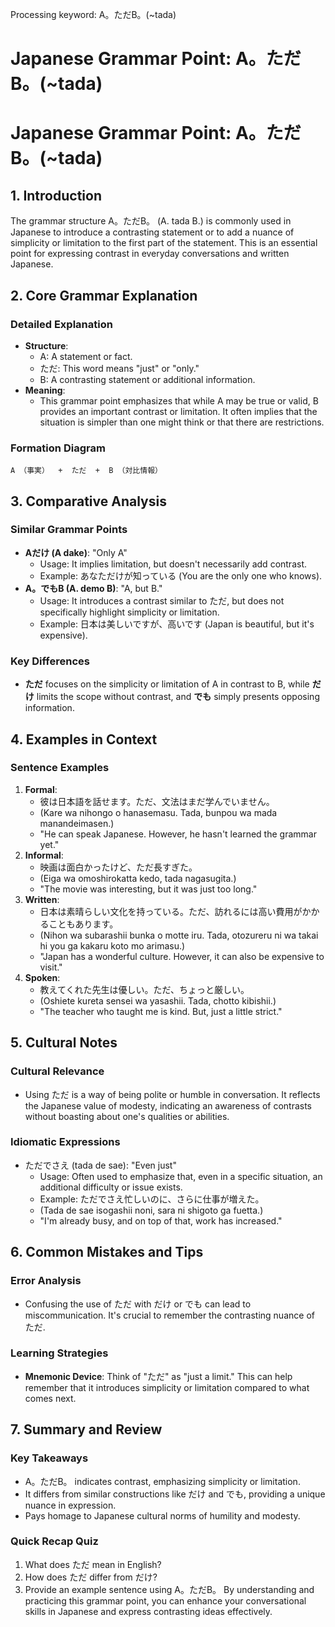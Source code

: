 Processing keyword: A。ただB。(~tada)
# Japanese Grammar Point: A。ただB。(~tada)
# Japanese Grammar Point: A。ただB。(~tada)
## 1. Introduction
The grammar structure A。ただB。 (A. tada B.) is commonly used in Japanese to introduce a contrasting statement or to add a nuance of simplicity or limitation to the first part of the statement. This is an essential point for expressing contrast in everyday conversations and written Japanese.
## 2. Core Grammar Explanation
### Detailed Explanation
- **Structure**: 
  - A: A statement or fact.
  - ただ: This word means "just" or "only."
  - B: A contrasting statement or additional information.
- **Meaning**:
  - This grammar point emphasizes that while A may be true or valid, B provides an important contrast or limitation. It often implies that the situation is simpler than one might think or that there are restrictions.
### Formation Diagram
```
A （事実）  +  ただ  +  B （対比情報）
```
## 3. Comparative Analysis
### Similar Grammar Points
- **Aだけ (A dake)**: "Only A"
  - Usage: It implies limitation, but doesn't necessarily add contrast.
  - Example: あなただけが知っている (You are the only one who knows).
- **A。でもB (A. demo B)**: "A, but B."
  - Usage: It introduces a contrast similar to ただ, but does not specifically highlight simplicity or limitation.
  - Example: 日本は美しいですが、高いです (Japan is beautiful, but it's expensive).
### Key Differences
- **ただ** focuses on the simplicity or limitation of A in contrast to B, while **だけ** limits the scope without contrast, and **でも** simply presents opposing information.
## 4. Examples in Context
### Sentence Examples
1. **Formal**:
   - 彼は日本語を話せます。ただ、文法はまだ学んでいません。
   - (Kare wa nihongo o hanasemasu. Tada, bunpou wa mada manandeimasen.)
   - "He can speak Japanese. However, he hasn't learned the grammar yet."
2. **Informal**:
   - 映画は面白かったけど、ただ長すぎた。
   - (Eiga wa omoshirokatta kedo, tada nagasugita.)
   - "The movie was interesting, but it was just too long."
3. **Written**:
   - 日本は素晴らしい文化を持っている。ただ、訪れるには高い費用がかかることもあります。
   - (Nihon wa subarashii bunka o motte iru. Tada, otozureru ni wa takai hi you ga kakaru koto mo arimasu.)
   - "Japan has a wonderful culture. However, it can also be expensive to visit."
4. **Spoken**:
   - 教えてくれた先生は優しい。ただ、ちょっと厳しい。
   - (Oshiete kureta sensei wa yasashii. Tada, chotto kibishii.)
   - "The teacher who taught me is kind. But, just a little strict."
## 5. Cultural Notes
### Cultural Relevance
- Using ただ is a way of being polite or humble in conversation. It reflects the Japanese value of modesty, indicating an awareness of contrasts without boasting about one's qualities or abilities.
### Idiomatic Expressions
- ただでさえ (tada de sae): "Even just" 
  - Usage: Often used to emphasize that, even in a specific situation, an additional difficulty or issue exists.
  - Example: ただでさえ忙しいのに、さらに仕事が増えた。
  - (Tada de sae isogashii noni, sara ni shigoto ga fuetta.)
  - "I'm already busy, and on top of that, work has increased."
## 6. Common Mistakes and Tips
### Error Analysis
- Confusing the use of ただ with だけ or でも can lead to miscommunication. It's crucial to remember the contrasting nuance of ただ.
### Learning Strategies
- **Mnemonic Device**: Think of "ただ" as "just a limit." This can help remember that it introduces simplicity or limitation compared to what comes next.
## 7. Summary and Review
### Key Takeaways
- A。ただB。 indicates contrast, emphasizing simplicity or limitation.
- It differs from similar constructions like だけ and でも, providing a unique nuance in expression.
- Pays homage to Japanese cultural norms of humility and modesty.
### Quick Recap Quiz
1. What does ただ mean in English?
2. How does ただ differ from だけ?
3. Provide an example sentence using A。ただB。
By understanding and practicing this grammar point, you can enhance your conversational skills in Japanese and express contrasting ideas effectively.
